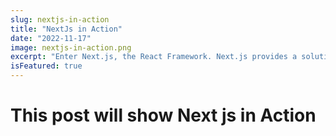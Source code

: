 ```yaml
---
slug: nextjs-in-action
title: "NextJs in Action"
date: "2022-11-17"
image: nextjs-in-action.png
excerpt: "Enter Next.js, the React Framework. Next.js provides a solution to all of the above problems."
isFeatured: true
---
```


# This post will show Next js in Action
